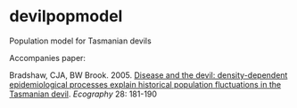 # devilpopmodel
Population model for Tasmanian devils

Accompanies paper:

Bradshaw, CJA, BW Brook. 2005. <a href="http://dx.doi.org/10.1111/j.0906-7590.2005.04088.x">Disease and the devil: density-dependent epidemiological processes explain historical population fluctuations in the Tasmanian devil</a>. <em>Ecography</em> 28: 181-190
